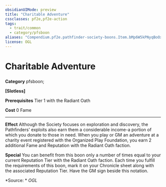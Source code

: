 ```yaml
---
obsidianUIMode: preview
title: "Charitable Adventure"
cssclasses: pf2e,pf2e-action
tags:
  - trait/common
  - category/pfsboon
aliases: "Compendium.pf2e.pathfinder-society-boons.Item.bMp6W5kPNyqBoOxm"
license: OGL
---
```

# Charitable Adventure

### 

**Category** pfsboon; 




**\[Slotless\]**

**Prerequisites** Tier 1 with the Radiant Oath

**Cost** 0 Fame

* * *

**Effect** Although the Society focuses on exploration and discovery, the Pathfinders' exploits also earn them a considerable income-a portion of which you donate to those in need. When you play or GM an adventure at a charity event registered with the Organized Play Foundation, you earn 2 additional Fame and Reputation with the Radiant Oath faction.

**Special** You can benefit from this boon only a number of times equal to your current Reputation Tier with the Radiant Oath faction. Each time you fulfill the requirements of this boon, mark it on your Chronicle sheet along with the associated Reputation Tier. Have the GM sign beside this notation.

*Source: *
*OGL*